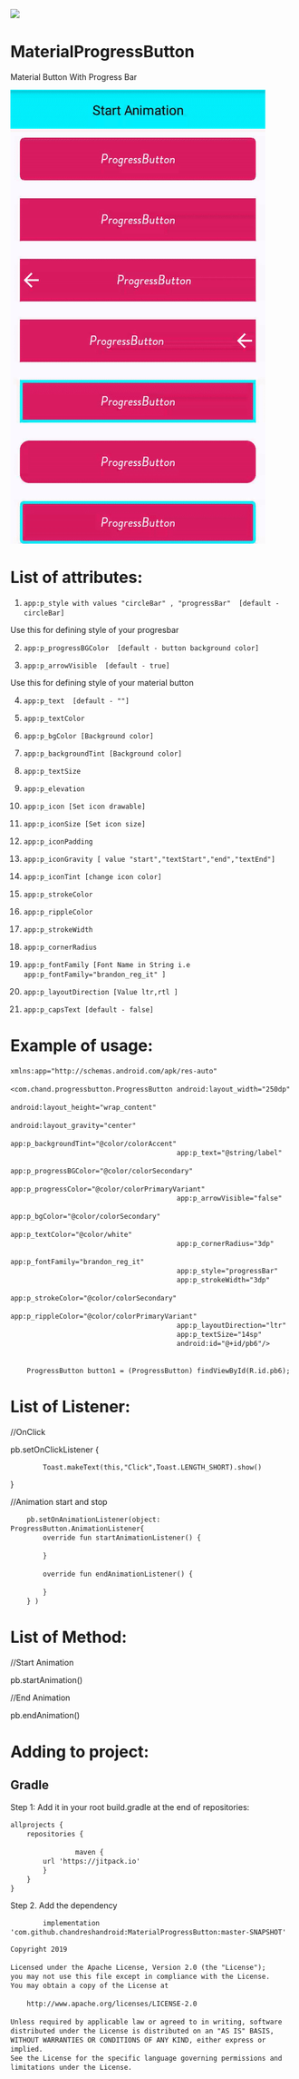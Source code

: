 [![](https://jitpack.io/v/chandreshandroid/MaterialProgressButton.svg)](https://jitpack.io/#chandreshandroid/MaterialProgressButton)


# MaterialProgressButton
Material Button With Progress Bar

<img alt="Demo" src="https://github.com/chandreshandroid/MaterialProgressButton/blob/master/demo1.gif" />

#   List of attributes:

        
 1) ```app:p_style with values "circleBar" , "progressBar"  [default - circleBar]```
 
 Use this for defining style of your progresbar 
 
 2) ```app:p_progressBGColor  [default - button background color]```
 
 3) ```app:p_arrowVisible  [default - true]```
 
Use this for defining style of your material button
        
 4) ```app:p_text  [default - ""]```
 
 5) ```app:p_textColor ```
 
 6) ```app:p_bgColor [Background color]```
 
 7) ```app:p_backgroundTint [Background color]```
      
 8) ```app:p_textSize ```
 
 9) ```app:p_elevation ```
 
 10) ```app:p_icon [Set icon drawable]```
 
 11) ```app:p_iconSize [Set icon size]```
 
 12) ```app:p_iconPadding ```
 
 13) ```app:p_iconGravity [ value "start","textStart","end","textEnd"]```
 
 14) ```app:p_iconTint [change icon color]```

 15) ```app:p_strokeColor ```

 16) ```app:p_rippleColor ```

 17) ```app:p_strokeWidth ```
 
 18) ```app:p_cornerRadius ```
 
 19) ```app:p_fontFamily [Font Name in String i.e  app:p_fontFamily="brandon_reg_it" ] ```
 
 20) ```app:p_layoutDirection [Value ltr,rtl ] ```
        
 21) ```app:p_capsText [default - false]```
        

#   Example of usage:

    xmlns:app="http://schemas.android.com/apk/res-auto"

    <com.chand.progressbutton.ProgressButton android:layout_width="250dp"
                                             android:layout_height="wrap_content"
                                             android:layout_gravity="center"
                                             app:p_backgroundTint="@color/colorAccent"
                                             app:p_text="@string/label"
                                             app:p_progressBGColor="@color/colorSecondary"
                                             app:p_progressColor="@color/colorPrimaryVariant"
                                             app:p_arrowVisible="false"
                                             app:p_bgColor="@color/colorSecondary"
                                             app:p_textColor="@color/white"
                                             app:p_cornerRadius="3dp"
                                             app:p_fontFamily="brandon_reg_it"
                                             app:p_style="progressBar"
                                             app:p_strokeWidth="3dp"
                                             app:p_strokeColor="@color/colorSecondary"
                                             app:p_rippleColor="@color/colorPrimaryVariant"
                                             app:p_layoutDirection="ltr"
                                             app:p_textSize="14sp"
                                             android:id="@+id/pb6"/>
       
        
        ProgressButton button1 = (ProgressButton) findViewById(R.id.pb6);

      
#   List of Listener:

 //OnClick
 
 pb.setOnClickListener {
 
            Toast.makeText(this,"Click",Toast.LENGTH_SHORT).show()
 
 }
        
 //Animation start and stop       
        
        pb.setOnAnimationListener(object: ProgressButton.AnimationListener{
            override fun startAnimationListener() {

            }

            override fun endAnimationListener() {

            }
        } )
        
#   List of Method:        

//Start Animation

 pb.startAnimation()

//End Animation

 pb.endAnimation()
        
#   Adding to project:        
   ##      Gradle
   


Step 1: Add it in your root build.gradle at the end of repositories:

	allprojects {
		repositories {

                    maven { 
			url 'https://jitpack.io' 
			}
		}
	}


Step 2. Add the dependency

	        implementation 'com.github.chandreshandroid:MaterialProgressButton:master-SNAPSHOT'
	     
      
```
Copyright 2019

Licensed under the Apache License, Version 2.0 (the "License");
you may not use this file except in compliance with the License.
You may obtain a copy of the License at

    http://www.apache.org/licenses/LICENSE-2.0

Unless required by applicable law or agreed to in writing, software
distributed under the License is distributed on an "AS IS" BASIS,
WITHOUT WARRANTIES OR CONDITIONS OF ANY KIND, either express or implied.
See the License for the specific language governing permissions and
limitations under the License.
```
